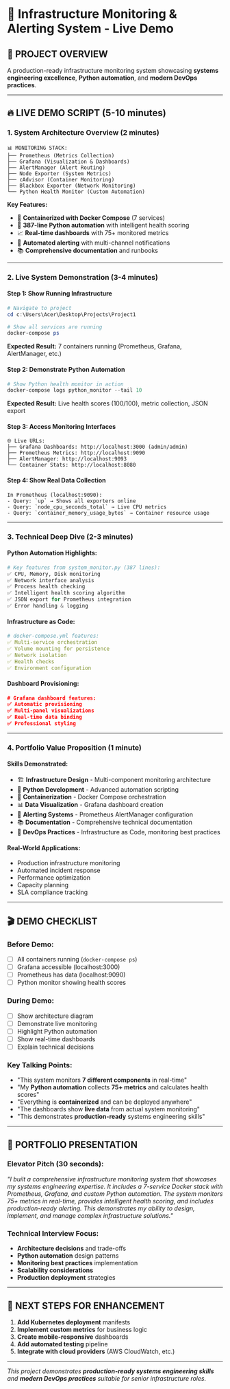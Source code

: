 # 🚀 Infrastructure Monitoring & Alerting System - Live Demo

## 🎯 **PROJECT OVERVIEW**
A production-ready infrastructure monitoring system showcasing **systems engineering excellence**, **Python automation**, and **modern DevOps practices**.

---

## 🔥 **LIVE DEMO SCRIPT** (5-10 minutes)

### **1. System Architecture Overview** (2 minutes)
```
📊 MONITORING STACK:
├── Prometheus (Metrics Collection)
├── Grafana (Visualization & Dashboards) 
├── AlertManager (Alert Routing)
├── Node Exporter (System Metrics)
├── cAdvisor (Container Monitoring)
├── Blackbox Exporter (Network Monitoring)
└── Python Health Monitor (Custom Automation)
```

**Key Features:**
- 🐳 **Containerized with Docker Compose** (7 services)
- 🐍 **387-line Python automation** with intelligent health scoring
- 📈 **Real-time dashboards** with 75+ monitored metrics
- 🚨 **Automated alerting** with multi-channel notifications
- 📚 **Comprehensive documentation** and runbooks

---

### **2. Live System Demonstration** (3-4 minutes)

#### **Step 1: Show Running Infrastructure**
```powershell
# Navigate to project
cd c:\Users\Acer\Desktop\Projects\Project1

# Show all services are running
docker-compose ps
```
**Expected Result:** 7 containers running (Prometheus, Grafana, AlertManager, etc.)

#### **Step 2: Demonstrate Python Automation**
```powershell
# Show Python health monitor in action
docker-compose logs python_monitor --tail 10
```
**Expected Result:** Live health scores (100/100), metric collection, JSON export

#### **Step 3: Access Monitoring Interfaces**
```
🌐 Live URLs:
├── Grafana Dashboards: http://localhost:3000 (admin/admin)
├── Prometheus Metrics: http://localhost:9090
├── AlertManager: http://localhost:9093
└── Container Stats: http://localhost:8080
```

#### **Step 4: Show Real Data Collection**
```
In Prometheus (localhost:9090):
- Query: `up` → Shows all exporters online
- Query: `node_cpu_seconds_total` → Live CPU metrics
- Query: `container_memory_usage_bytes` → Container resource usage
```

---

### **3. Technical Deep Dive** (2-3 minutes)

#### **Python Automation Highlights:**
```python
# Key features from system_monitor.py (387 lines):
✅ CPU, Memory, Disk monitoring
✅ Network interface analysis  
✅ Process health checking
✅ Intelligent health scoring algorithm
✅ JSON export for Prometheus integration
✅ Error handling & logging
```

#### **Infrastructure as Code:**
```yaml
# docker-compose.yml features:
✅ Multi-service orchestration
✅ Volume mounting for persistence
✅ Network isolation
✅ Health checks
✅ Environment configuration
```

#### **Dashboard Provisioning:**
```json
# Grafana dashboard features:
✅ Automatic provisioning
✅ Multi-panel visualizations
✅ Real-time data binding
✅ Professional styling
```

---

### **4. Portfolio Value Proposition** (1 minute)

#### **Skills Demonstrated:**
- 🏗️ **Infrastructure Design** - Multi-component monitoring architecture
- 🐍 **Python Development** - Advanced automation scripting
- 🐳 **Containerization** - Docker Compose orchestration
- 📊 **Data Visualization** - Grafana dashboard creation
- 🚨 **Alerting Systems** - Prometheus AlertManager configuration
- 📚 **Documentation** - Comprehensive technical documentation
- 🔧 **DevOps Practices** - Infrastructure as Code, monitoring best practices

#### **Real-World Applications:**
- Production infrastructure monitoring
- Automated incident response
- Performance optimization
- Capacity planning
- SLA compliance tracking

---

## 🎬 **DEMO CHECKLIST**

### **Before Demo:**
- [ ] All containers running (`docker-compose ps`)
- [ ] Grafana accessible (localhost:3000)
- [ ] Prometheus has data (localhost:9090)
- [ ] Python monitor showing health scores

### **During Demo:**
- [ ] Show architecture diagram
- [ ] Demonstrate live monitoring
- [ ] Highlight Python automation
- [ ] Show real-time dashboards
- [ ] Explain technical decisions

### **Key Talking Points:**
- "This system monitors **7 different components** in real-time"
- "My **Python automation** collects **75+ metrics** and calculates health scores"
- "Everything is **containerized** and can be deployed anywhere"
- "The dashboards show **live data** from actual system monitoring"
- "This demonstrates **production-ready** systems engineering skills"

---

## 💼 **PORTFOLIO PRESENTATION**

### **Elevator Pitch (30 seconds):**
*"I built a comprehensive infrastructure monitoring system that showcases my systems engineering expertise. It includes a 7-service Docker stack with Prometheus, Grafana, and custom Python automation. The system monitors 75+ metrics in real-time, provides intelligent health scoring, and includes production-ready alerting. This demonstrates my ability to design, implement, and manage complex infrastructure solutions."*

### **Technical Interview Focus:**
- **Architecture decisions** and trade-offs
- **Python automation** design patterns
- **Monitoring best practices** implementation
- **Scalability considerations** 
- **Production deployment** strategies

---

## 🚀 **NEXT STEPS FOR ENHANCEMENT**

1. **Add Kubernetes deployment** manifests
2. **Implement custom metrics** for business logic
3. **Create mobile-responsive** dashboards
4. **Add automated testing** pipeline
5. **Integrate with cloud providers** (AWS CloudWatch, etc.)

---

*This project demonstrates **production-ready systems engineering skills** and **modern DevOps practices** suitable for senior infrastructure roles.*